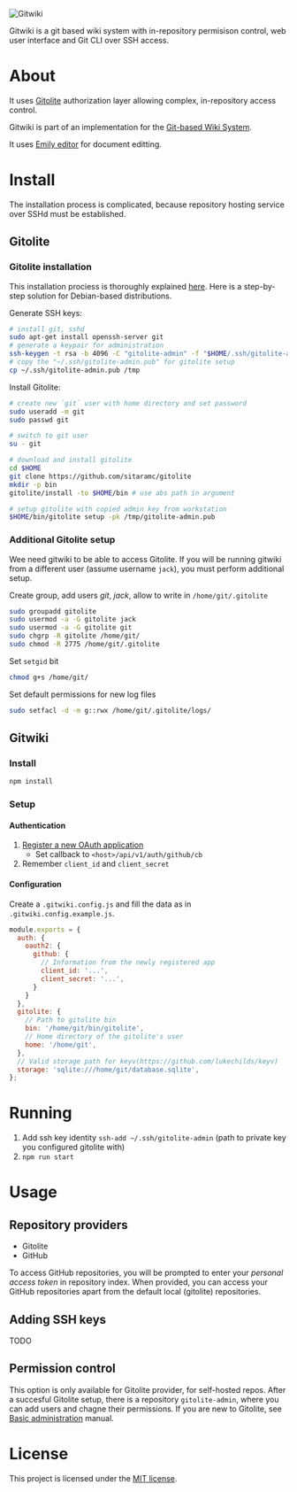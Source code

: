 ![Gitwiki](https://i.imgur.com/Js5Y9dU.png)

Gitwiki is a git based wiki system with in-repository permisison control, web user interface and Git CLI over SSH access.

# About
It uses [Gitolite](http://gitolite.com/gitolite/index.html) authorization layer allowing complex, in-repository access control.

Gitwiki is part of an implementation for the [Git-based Wiki System](https://github.com/grissius/gitwiki-thesis).

It uses [Emily editor](https://github.com/grissius/emily-editor) for document editting.


# Install
The installation process is complicated, because repository hosting service over SSHd must be established.

## Gitolite

### Gitolite installation

This installation prociess is thoroughly explained [here](http://gitolite.com/gitolite/fool_proof_setup/).
Here is a step-by-step solution for Debian-based distributions.

Generate SSH keys:

```sh
# install git, sshd
sudo apt-get install openssh-server git
# generate a keypair for administration
ssh-keygen -t rsa -b 4096 -C "gitolite-admin" -f "$HOME/.ssh/gitolite-admin"
# copy the "~/.ssh/gitolite-admin.pub" for gitolite setup
cp ~/.ssh/gitolite-admin.pub /tmp
```

Install Gitolite:

```sh
# create new `git` user with home directory and set password
sudo useradd -m git
sudo passwd git

# switch to git user
su - git

# download and install gitolite
cd $HOME
git clone https://github.com/sitaramc/gitolite
mkdir -p bin
gitolite/install -to $HOME/bin # use abs path in argument

# setup gitolite with copied admin key from workstation
$HOME/bin/gitolite setup -pk /tmp/gitolite-admin.pub
```
### Additional Gitolite setup
Wee need gitwiki to be able to access Gitolite.
If you will be running gitwiki from a different user (assume username `jack`), you must perform additional setup.

Create group, add users *git*, *jack*, allow to write in `/home/git/.gitolite`
```sh
sudo groupadd gitolite
sudo usermod -a -G gitolite jack
sudo usermod -a -G gitolite git
sudo chgrp -R gitolite /home/git/
sudo chmod -R 2775 /home/git/.gitolite
```

Set `setgid` bit

```sh
chmod g+s /home/git/
```

Set default permissions for new log files

```sh
sudo setfacl -d -m g::rwx /home/git/.gitolite/logs/
```

## Gitwiki

### Install
```sh
npm install
```

### Setup
#### Authentication

1. [Register a new OAuth application](https://github.com/settings/applications/new)
    - Set callback to `<host>/api/v1/auth/github/cb`
2. Remember `client_id` and `client_secret`

#### Configuration

Create a `.gitwiki.config.js` and fill the data as in `.gitwiki.config.example.js`.

```js
module.exports = {
  auth: {
    oauth2: {
      github: {
        // Information from the newly registered app
        client_id: '...',
        client_secret: '...',
      }
    }
  },
  gitolite: {
    // Path to gitolite bin
    bin: '/home/git/bin/gitolite',
    // Home directory of the gitolite's user
    home: '/home/git',
  },
  // Valid storage path for keyv(https://github.com/lukechilds/keyv)
  storage: 'sqlite:///home/git/database.sqlite',
};
```

# Running

1. Add ssh key identity `ssh-add ~/.ssh/gitolite-admin` (path to private key you configured gitolite with)
2. `npm run start`

# Usage

## Repository providers

- Gitolite
- GitHub

To access GitHub repositories, you will be prompted to enter your _personal access token_ in repository index. When provided, you can access your GitHub repositories apart from the default local (gitolite) repositories.

## Adding SSH keys

TODO

## Permission control

This option is only available for Gitolite provider, for self-hosted repos.
After a succesful Gitolite setup, there is a repository `gitolite-admin`, where you can add users and chagne their permissions.
If you are new to Gitolite, see [Basic administration](http://gitolite.com/gitolite/basic-admin/) manual.

# License

This project is licensed under the [MIT license](./LICENSE).